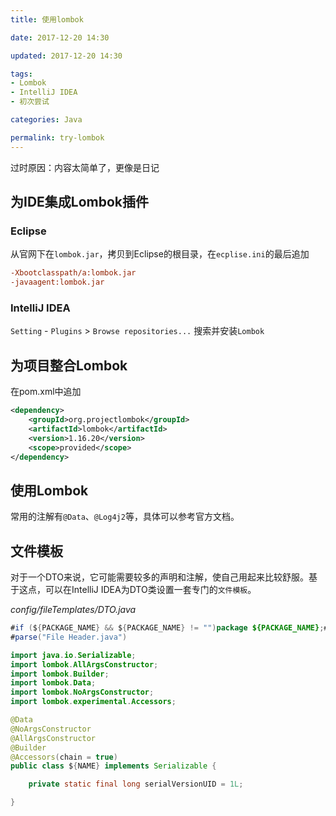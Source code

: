 ```yaml
---
title: 使用lombok

date: 2017-12-20 14:30

updated: 2017-12-20 14:30

tags:
- Lombok
- IntelliJ IDEA
- 初次尝试

categories: Java

permalink: try-lombok
---
```


过时原因：内容太简单了，更像是日记

## 为IDE集成Lombok插件

### Eclipse

从官网下在`lombok.jar`，拷贝到Eclipse的根目录，在`ecplise.ini`的最后追加

~~~ini
-Xbootclasspath/a:lombok.jar
-javaagent:lombok.jar
~~~

### IntelliJ IDEA

`Setting` - `Plugins` > `Browse repositories...` 搜索并安装`Lombok`

## 为项目整合Lombok

在pom.xml中追加

~~~xml
<dependency>
    <groupId>org.projectlombok</groupId>
    <artifactId>lombok</artifactId>
    <version>1.16.20</version>
    <scope>provided</scope>
</dependency>
~~~

## 使用Lombok

常用的注解有`@Data`、`@Log4j2`等，具体可以参考官方文档。

## 文件模板

对于一个DTO来说，它可能需要较多的声明和注解，使自己用起来比较舒服。基于这点，可以在IntelliJ IDEA为DTO类设置一套专门的`文件模板`。

*config/fileTemplates/DTO.java*

~~~java
#if (${PACKAGE_NAME} && ${PACKAGE_NAME} != "")package ${PACKAGE_NAME};#end
#parse("File Header.java")

import java.io.Serializable;
import lombok.AllArgsConstructor;
import lombok.Builder;
import lombok.Data;
import lombok.NoArgsConstructor;
import lombok.experimental.Accessors;

@Data
@NoArgsConstructor
@AllArgsConstructor
@Builder
@Accessors(chain = true)
public class ${NAME} implements Serializable {

    private static final long serialVersionUID = 1L;

}
~~~